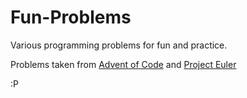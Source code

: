 # Fun-Problems

Various programming problems for fun and practice. 

Problems taken from [Advent of Code](http://adventofcode.com/2018) and
[Project Euler](https://projecteuler.net/)

:P